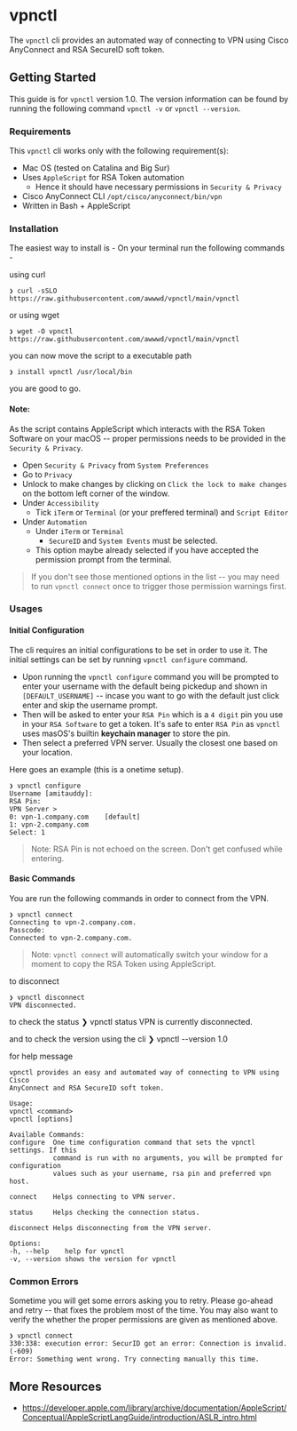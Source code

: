 # vpnctl

The `vpnctl` cli provides an automated way of connecting to VPN using
Cisco AnyConnect and RSA SecureID soft token.

## Getting Started
This guide is for `vpnctl` version 1.0. The version information can be found by running the following command `vpnctl -v` or `vpnctl --version`.

### Requirements
This `vpnctl` cli works only with the following requirement(s):
- Mac OS (tested on Catalina and Big Sur)
- Uses `AppleScript` for RSA Token automation
    - Hence it should have necessary permissions in `Security & Privacy`
- Cisco AnyConnect CLI `/opt/cisco/anyconnect/bin/vpn`
- Written in Bash + AppleScript

### Installation
The easiest way to install is - On your terminal run the following commands -

using curl

    ❯ curl -sSLO https://raw.githubusercontent.com/awwwd/vpnctl/main/vpnctl

or using wget

    ❯ wget -O vpnctl https://raw.githubusercontent.com/awwwd/vpnctl/main/vpnctl

you can now move the script to a executable path

    ❯ install vpnctl /usr/local/bin

you are good to go.

#### Note:

As the script contains AppleScript which interacts with the RSA Token Software
on your macOS -- proper permissions needs to be provided in the `Security & Privacy`.
- Open `Security & Privacy` from `System Preferences`
- Go to `Privacy`
- Unlock to make changes by clicking on `Click the lock to make changes` on the bottom left corner of the window.
- Under `Accessibility`
    - Tick `iTerm` or `Terminal` (or your preffered terminal) and `Script Editor`
- Under `Automation`
    - Under `iTerm` or `Terminal`
        - `SecureID` and `System Events` must be selected.
    - This option maybe already selected if you have accepted the permission prompt from the terminal.
> If you don't see those mentioned options in the list -- you may need to run `vpnctl connect` once to trigger those permission warnings first.


### Usages

#### Initial Configuration
The cli requires an initial configurations to be set in order to use it. The initial
settings can be set by running `vpnctl configure` command.

- Upon running the `vpnctl configure` command you will be prompted to enter your username with the default being pickedup and shown in `[DEFAULT_USERNAME]` -- incase you
want to go with the default just click enter and skip the username prompt.
- Then
will be asked to enter your `RSA Pin` which is a `4 digit` pin you use in your
`RSA Software` to get a token. It's safe to enter `RSA Pin` as `vpnctl` uses masOS's builtin <b>keychain manager</b> to store the pin.
- Then select a preferred VPN server. Usually the closest one based on your location.

Here goes an example (this is a onetime setup).


    ❯ vpnctl configure
    Username [amitauddy]:
    RSA Pin:
    VPN Server >
    0: vpn-1.company.com	[default]
    1: vpn-2.company.com
    Select: 1

> Note: RSA Pin is not echoed on the screen. Don't get confused while entering.

#### Basic Commands
You are run the following commands in order to connect from the VPN.

    ❯ vpnctl connect
    Connecting to vpn-2.company.com.
    Passcode:
    Connected to vpn-2.company.com.

> Note: `vpnctl connect` will automatically switch your window for a moment to copy the RSA Token using AppleScript.

to disconnect

    ❯ vpnctl disconnect
    VPN disconnected.

to check the status
    ❯ vpnctl status
    VPN is currently disconnected.

and to check the version using the cli
    ❯ vpnctl --version
    1.0

for help message

    vpnctl provides an easy and automated way of connecting to VPN using Cisco
    AnyConnect and RSA SecureID soft token.

    Usage:
    vpnctl <command>
    vpnctl [options]

    Available Commands:
    configure  One time configuration command that sets the vpnctl settings. If this
               command is run with no arguments, you will be prompted for configuration
               values such as your username, rsa pin and preferred vpn host.

    connect    Helps connecting to VPN server.

    status     Helps checking the connection status.

    disconnect Helps disconnecting from the VPN server.

    Options:
    -h, --help    help for vpnctl
    -v, --version shows the version for vpnctl

### Common Errors
Sometime you will get some errors asking you to retry. Please go-ahead and retry -- that fixes the problem most of the time. You may also want to verify the whether the proper permissions are given as mentioned above.

    ❯ vpnctl connect
    330:338: execution error: SecurID got an error: Connection is invalid. (-609)
    Error: Something went wrong. Try connecting manually this time.

## More Resources
- https://developer.apple.com/library/archive/documentation/AppleScript/Conceptual/AppleScriptLangGuide/introduction/ASLR_intro.html
